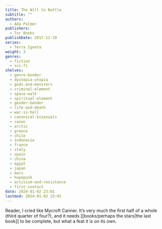 ```yaml
---
title: The Will to Battle
subtitle: ""
authors:
  - Ada Palmer
publishers:
  - Tor Books
publishDate: 2017-12-19
series:
  - Terra Ignota
weight: 3
genres:
  - fiction
  - sci-fi
shelves:
  - genre-bender
  - dystopia-utopia
  - gods-and-monsters
  - criminal-element
  - space-walk
  - spiritual-element
  - gender-bender
  - life-and-death
  - war-is-hell
  - canonical-bisexuals
  - canon
  - arctic
  - greece
  - chile
  - indonesia
  - france
  - italy
  - spain
  - china
  - egypt
  - japan
  - mars
  - hopepunk
  - activism-and-resistence
  - first-contact
date: 2024-01-02 23:01
lastmod: 2024-01-02 23:01
---
```

Reader, I cried like Mycroft Canner. It’s very much the first half of a whole (third quarter of four?), and it needs [[books/perhaps the stars|the last book]] to be complete, but what a feat it is on its own.